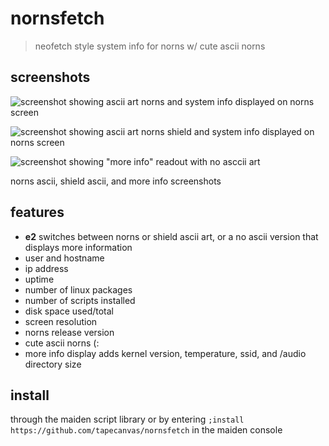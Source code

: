 # nornsfetch
> neofetch style system info for norns w/ cute ascii norns

## screenshots

![screenshot showing ascii art norns and system info displayed on norns screen](doc/nornsfetch.png)

![screenshot showing ascii art norns shield and system info displayed on norns screen](doc/shield.png)

![screenshot showing "more info" readout with no asccii art](doc/more.png)

norns ascii, shield ascii, and more info screenshots

## features
- **e2** switches between norns or shield ascii art, or a no ascii version that displays more information
- user and hostname
- ip address
- uptime
- number of linux packages
- number of scripts installed
- disk space used/total
- screen resolution
- norns release version
- cute ascii norns (:
- more info display adds kernel version, temperature, ssid, and /audio directory size


## install
through the maiden script library or by entering `;install https://github.com/tapecanvas/nornsfetch` in the maiden console
